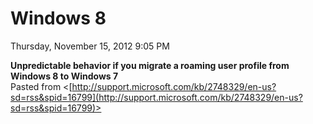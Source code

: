 ﻿# Windows 8

Thursday, November 15, 2012
9:05 PM

**Unpredictable behavior if you migrate a roaming user profile from Windows 8 to Windows 7**\
Pasted from <[http://support.microsoft.com/kb/2748329/en-us?sd=rss&spid=16799](http://support.microsoft.com/kb/2748329/en-us?sd=rss&spid=16799)>


